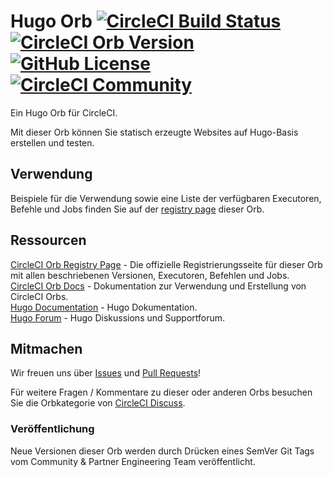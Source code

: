# Hugo Orb [![CircleCI Build Status](https://circleci.com/gh/CircleCI-Public/hugo-orb.svg?style=shield "CircleCI Build Status")](https://circleci.com/gh/CircleCI-Public/hugo-orb) [![CircleCI Orb Version](https://img.shields.io/badge/endpoint.svg?url=https://badges.circleci.io/orb/circleci/hugo)][reg-page] [![GitHub License](https://img.shields.io/badge/license-MIT-lightgrey.svg)](https://raw.githubusercontent.com/CircleCI-Public/hugo-orb/master/LICENSE) [![CircleCI Community](https://img.shields.io/badge/community-CircleCI%20Discuss-343434.svg)](https://discuss.circleci.com/c/ecosystem/orbs)

Ein Hugo Orb für CircleCI.

Mit dieser Orb können Sie statisch erzeugte Websites auf Hugo-Basis erstellen und testen.

## Verwendung

Beispiele für die Verwendung sowie eine Liste der verfügbaren Executoren, Befehle und Jobs finden Sie auf der [registry page][reg-page] dieser Orb.


## Ressourcen

[CircleCI Orb Registry Page][reg-page] - Die offizielle Registrierungsseite für dieser Orb mit allen beschriebenen Versionen, Executoren, Befehlen und Jobs.  
[CircleCI Orb Docs](https://circleci.com/docs/2.0/orb-intro/#section=configuration) - Dokumentation zur Verwendung und Erstellung von CircleCI Orbs.  
[Hugo Documentation](https://gohugo.io/documentation/) - Hugo Dokumentation.  
[Hugo Forum](https://discourse.gohugo.io/) - Hugo Diskussions und Supportforum.  


## Mitmachen

Wir freuen uns über [Issues](https://github.com/CircleCI-Public/hugo-orb/issues) und [Pull Requests](https://github.com/CircleCI-Public/hugo-orb/pulls)!

Für weitere Fragen / Kommentare zu dieser oder anderen Orbs besuchen Sie die Orbkategorie von  [CircleCI Discuss](https://discuss.circleci.com/c/orbs).

### Veröffentlichung

Neue Versionen dieser Orb werden durch Drücken eines SemVer Git Tags vom Community & Partner Engineering Team veröffentlicht.



[reg-page]: https://circleci.com/orbs/registry/orb/circleci/hugo
